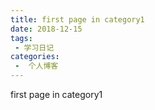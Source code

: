```yaml
---
title: first page in category1
date: 2018-12-15
tags:
 - 学习日记
categories:
 -  个人博客
---
```


first page in category1